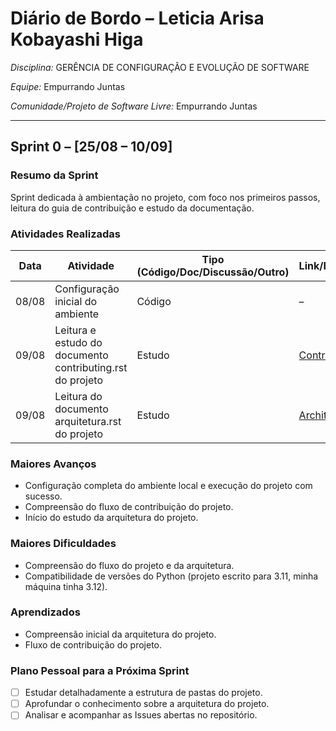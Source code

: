 # Diário de Bordo – Leticia Arisa Kobayashi Higa


*Disciplina:* GERÊNCIA DE CONFIGURAÇÃO E EVOLUÇÃO DE SOFTWARE

*Equipe:* Empurrando Juntas

*Comunidade/Projeto de Software Livre:* Empurrando Juntas

---

## Sprint 0 – \[25/08 – 10/09]

### Resumo da Sprint

Sprint dedicada à ambientação no projeto, com foco nos primeiros passos, leitura do guia de contribuição e estudo da documentação.

### Atividades Realizadas

| Data  | Atividade                                   | Tipo (Código/Doc/Discussão/Outro) | Link/Referência                                                                              | Status    |
|-------|---------------------------------------------|-----------------------------------|----------------------------------------------------------------------------------------------|-----------|
| 08/08 | Configuração inicial do ambiente            | Código                            | –                                                                                            | Concluído |
| 09/08 | Leitura e estudo do documento contributing.rst do projeto | Estudo                            | [Contributing.rst](https://gitlab.com/gces-ej/ej-application/-/blob/develop/docs/development-guides/pt-br/contributing.rst?ref_type=heads) | Concluído |
| 09/08 | Leitura do documento arquitetura.rst do projeto | Estudo                            | [Architecture.rst](https://gitlab.com/gces-ej/ej-application/-/blob/develop/docs/development-guides/pt-br/architecture.rst?ref_type=heads) | Concluído |

### Maiores Avanços

- Configuração completa do ambiente local e execução do projeto com sucesso.
- Compreensão do fluxo de contribuição do projeto.
- Início do estudo da arquitetura do projeto.

### Maiores Dificuldades

- Compreensão do fluxo do projeto e da arquitetura.
- Compatibilidade de versões do Python (projeto escrito para 3.11, minha máquina tinha 3.12).


### Aprendizados

- Compreensão inicial da arquitetura do projeto.
- Fluxo de contribuição do projeto.

### Plano Pessoal para a Próxima Sprint

- [ ] Estudar detalhadamente a estrutura de pastas do projeto.
- [ ] Aprofundar o conhecimento sobre a arquitetura do projeto.
- [ ] Analisar e acompanhar as Issues abertas no repositório.